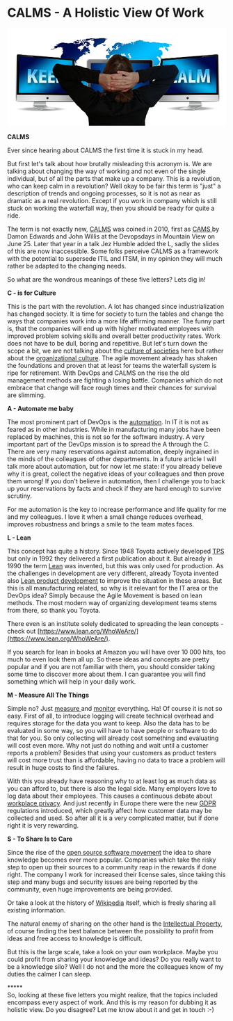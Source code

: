 # CALMS - A Holistic View Of Work

![](../.gitbook/assets/calm.jpg)

**CALMS**

Ever since hearing about CALMS the first time it is stuck in my head.

But first let's talk about how brutally misleading this acronym is. We are talking about changing the way of working and not even of the single individual, but of all the parts that make up a company. This is a revolution, who can keep calm in a revolution? Well okay to be fair this term is "just" a description of trends and ongoing processes, so it is not as near as dramatic as a real revolution. Except if you work in company which is still stuck on working the waterfall way, then you should be ready for quite a ride.

The term is not exactly new, [CALMS](https://whatis.techtarget.com/definition/CALMS) was coined in 2010, first as [CAMS ](http://devopsdictionary.com/wiki/CAMS)by Damon Edwards and John Willis at the Devopsdays in Mountain View on June 25. Later that year in a talk Jez Humble added the L, sadly the slides of this are now inaccessible. Some folks perceive CALMS as a framework with the potential to supersede ITIL and ITSM, in my opinion they will much rather be adapted to the changing needs.

So what are the wondrous meanings of these five letters? Lets dig in!

**C - is for Culture**

This is the part with the revolution. A lot has changed since industrialization has changed society. It is time for society to turn the tables and change the ways that companies work into a more life affirming manner. The funny part is, that the companies will end up with higher motivated employees with improved problem solving skills and overall better productivity rates. Work does not have to be dull, boring and repetitive. But let's turn down the scope a bit, we are not talking about the [culture of societies](https://en.wikipedia.org/wiki/Culture) here but rather about the [organizational culture](https://en.wikipedia.org/wiki/Organizational_culture). The agile movement already has shaken the foundations and proven that at least for teams the waterfall system is ripe for retirement. With DevOps and CALMS on the rise the old management methods are fighting a losing battle. Companies which do not embrace that change will face rough times and their chances for survival are slimming.

**A - Automate me baby**

The most prominent part of DevOps is the [automation](https://en.wikipedia.org/wiki/Automation). In IT it is not as feared as in other industries. While in manufacturing many jobs have been replaced by machines, this is not so for the software industry. A very important part of the DevOps mission is to spread the A through the C. There are very many reservations against automation, deeply ingrained in the minds of the colleagues of other departments. In a future article I will talk more about automation, but for now let me state: if you already believe why it is great, collect the negative ideas of your colleagues and then prove them wrong! If you don't believe in automation, then I challenge you to back up your reservations by facts and check if they are hard enough to survive scrutiny.

For me automation is the key to increase performance and life quality for me and my colleagues. I love it when a small change reduces overhead, improves robustness and brings a smile to the team mates faces.

**L - Lean**

This concept has quite a history. Since 1948 Toyota actively developed [TPS ](https://en.wikipedia.org/wiki/Toyota_Production_System)but only in 1992 they delivered a first publication about it. But already in 1990 the term [Lean](https://en.wikipedia.org/wiki/Lean_manufacturing) was invented, but this was only used for production. As the challenges in development are very different, already Toyota invented also [Lean product development](https://en.wikipedia.org/wiki/Lean_product_development) to improve the situation in these areas. But this is all manufacturing related, so why is it relevant for the IT area or the DevOps idea? Simply because the Agile Movement is based on lean methods. The most modern way of organizing development teams stems from there, so thank you Toyota.

There even is an institute solely dedicated to spreading the lean concepts - check out [https://www.lean.org/WhoWeAre/](https://www.lean.org/WhoWeAre/).

If you search for lean in books at Amazon you will have over 10 000 hits, too much to even look them all up. So these ideas and concepts are pretty popular and if you are not familiar with them, you should consider taking some time to discover more about them. I can guarantee you will find something which will help in your daily work.

**M - Measure All The Things**

Simple no? Just [measure ](https://en.wikipedia.org/wiki/Measurement)and [monitor](https://en.wikipedia.org/wiki/Monitoring) everything. Ha! Of course it is not so easy. First of all, to introduce logging will create technical overhead and requires storage for the data you want to keep. Also the data has to be evaluated in some way, so you will have to have people or software to do that for you. So only collecting will already cost something and evaluating will cost even more. Why not just do nothing and wait until a customer reports a problem? Besides that using your customers as product testers will cost more trust than is affordable, having no data to trace a problem will result in huge costs to find the failures.

With this you already have reasoning why to at least log as much data as you can afford to, but there is also the legal side. Many employers love to log data about their employees. This causes a continuous debate about [workplace privacy](https://en.wikipedia.org/wiki/Workplace_privacy). And just recently in Europe there were the new [GDPR](https://en.wikipedia.org/wiki/General_Data_Protection_Regulation) regulations introduced, which greatly affect how customer data may be collected and used. So after all it is a very complicated matter, but if done right it is very rewarding.

**S - To Share Is to Care**

Since the rise of the [open source software movement](https://en.wikipedia.org/wiki/Open-source-software_movement) the idea to share knowledge becomes ever more popular. Companies which take the risky step to open up their sources to a community reap in the rewards if done right. The company I work for increased their license sales, since taking this step and many bugs and security issues are being reported by the community, even huge improvements are being provided. 

Or take a look at the history of [Wikipedia](https://en.wikipedia.org/wiki/Wikipedia) itself, which is freely sharing all existing information.

The natural enemy of sharing on the other hand is the [Intellectual Property](https://en.wikipedia.org/wiki/Intellectual_property), of course finding the best balance between the possibility to profit from ideas and free access to knowledge is difficult.

But this is the large scale, take a look on your own workplace. Maybe you could profit from sharing your knowledge and ideas? Do you really want to be a knowledge silo? Well I do not and the more the colleagues know of my duties the calmer I can sleep.

\*\*\*\*\*  
So, looking at these five letters you might realize, that the topics included encompass every aspect of work. And this is my reason for dubbing it as holistic view. Do you disagree? Let me know about it and get in touch :-\)

